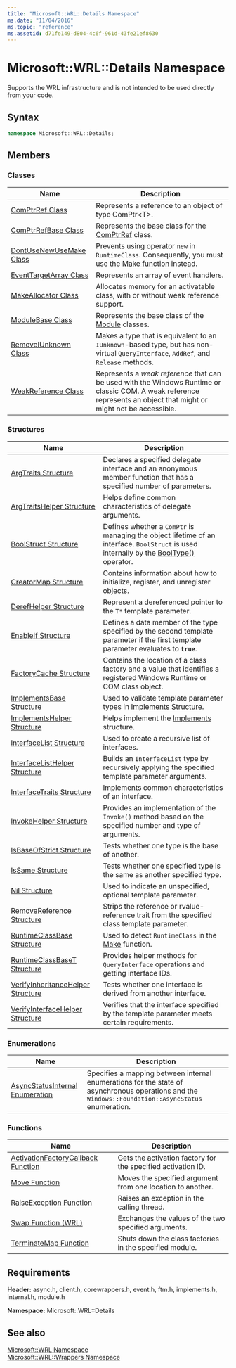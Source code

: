 ```yaml
---
title: "Microsoft::WRL::Details Namespace"
ms.date: "11/04/2016"
ms.topic: "reference"
ms.assetid: d71fe149-d804-4c6f-961d-43fe21ef8630
---
```

# Microsoft::WRL::Details Namespace

Supports the WRL infrastructure and is not intended to be used directly from your code.

## Syntax

```cpp
namespace Microsoft::WRL::Details;
```

## Members

### Classes

|Name|Description|
|----------|-----------------|
|[ComPtrRef Class](comptrref-class.md)|Represents a reference to an object of type ComPtr\<T>.|
|[ComPtrRefBase Class](comptrrefbase-class.md)|Represents the base class for the [ComPtrRef](comptrref-class.md) class.|
|[DontUseNewUseMake Class](dontusenewusemake-class.md)|Prevents using operator `new` in `RuntimeClass`. Consequently, you must use the [Make function](make-function.md) instead.|
|[EventTargetArray Class](eventtargetarray-class.md)|Represents an array of event handlers.|
|[MakeAllocator Class](makeallocator-class.md)|Allocates memory for an activatable class, with or without weak reference support.|
|[ModuleBase Class](modulebase-class.md)|Represents the base class of the [Module](module-class.md) classes.|
|[RemoveIUnknown Class](removeiunknown-class.md)|Makes a type that is equivalent to an `IUnknown`-based type, but has non-virtual `QueryInterface`, `AddRef`, and `Release` methods.|
|[WeakReference Class](weakreference-class.md)|Represents a *weak reference* that can be used with the Windows Runtime or classic COM. A weak reference represents an object that might or might not be accessible.|

### Structures

|Name|Description|
|----------|-----------------|
|[ArgTraits Structure](argtraits-structure.md)|Declares a specified delegate interface and an anonymous member function that has a specified number of parameters.|
|[ArgTraitsHelper Structure](argtraitshelper-structure.md)|Helps define common characteristics of delegate arguments.|
|[BoolStruct Structure](boolstruct-structure.md)|Defines whether a `ComPtr` is managing the object lifetime of an interface. `BoolStruct` is used internally by the [BoolType()](comptr-class.md#operator-microsoft-wrl-details-booltype) operator.|
|[CreatorMap Structure](creatormap-structure.md)|Contains information about how to initialize, register, and unregister objects.|
|[DerefHelper Structure](derefhelper-structure.md)|Represent a dereferenced pointer to the `T*` template parameter.|
|[EnableIf Structure](enableif-structure.md)|Defines a data member of the type specified by the second template parameter if the first template parameter evaluates to **`true`**.|
|[FactoryCache Structure](factorycache-structure.md)|Contains the location of a class factory and a value that identifies a registered Windows Runtime or COM class object.|
|[ImplementsBase Structure](implementsbase-structure.md)|Used to validate template parameter types in [Implements Structure](implements-structure.md).|
|[ImplementsHelper Structure](implementshelper-structure.md)|Helps implement the [Implements](implements-structure.md) structure.|
|[InterfaceList Structure](interfacelist-structure.md)|Used to create a recursive list of interfaces.|
|[InterfaceListHelper Structure](interfacelisthelper-structure.md)|Builds an `InterfaceList` type by recursively applying the specified template parameter arguments.|
|[InterfaceTraits Structure](interfacetraits-structure.md)|Implements common characteristics of an interface.|
|[InvokeHelper Structure](invokehelper-structure.md)|Provides an implementation of the `Invoke()` method based on the specified number and type of arguments.|
|[IsBaseOfStrict Structure](isbaseofstrict-structure.md)|Tests whether one type is the base of another.|
|[IsSame Structure](issame-structure.md)|Tests whether one specified type is the same as another specified type.|
|[Nil Structure](nil-structure.md)|Used to indicate an unspecified, optional template parameter.|
|[RemoveReference Structure](removereference-structure.md)|Strips the reference or rvalue-reference trait from the specified class template parameter.|
|[RuntimeClassBase Structure](runtimeclassbase-structure.md)|Used to detect `RuntimeClass` in the [Make](make-function.md) function.|
|[RuntimeClassBaseT Structure](runtimeclassbaset-structure.md)|Provides helper methods for `QueryInterface` operations and getting interface IDs.|
|[VerifyInheritanceHelper Structure](verifyinheritancehelper-structure.md)|Tests whether one interface is derived from another interface.|
|[VerifyInterfaceHelper Structure](verifyinterfacehelper-structure.md)|Verifies that the interface specified by the template parameter meets certain requirements.|

### Enumerations

|Name|Description|
|----------|-----------------|
|[AsyncStatusInternal Enumeration](asyncstatusinternal-enumeration.md)|Specifies a mapping between internal enumerations for the state of asynchronous operations and the `Windows::Foundation::AsyncStatus` enumeration.|

### Functions

|Name|Description|
|----------|-----------------|
|[ActivationFactoryCallback Function](activationfactorycallback-function.md)|Gets the activation factory for the specified activation ID.|
|[Move Function](move-function.md)|Moves the specified argument from one location to another.|
|[RaiseException Function](raiseexception-function.md)|Raises an exception in the calling thread.|
|[Swap Function (WRL)](swap-function-wrl.md)|Exchanges the values of the two specified arguments.|
|[TerminateMap Function](terminatemap-function.md)|Shuts down the class factories in the specified module.|

## Requirements

**Header:** async.h, client.h, corewrappers.h, event.h, ftm.h, implements.h, internal.h, module.h

**Namespace:** Microsoft::WRL::Details

## See also

[Microsoft::WRL Namespace](microsoft-wrl-namespace.md)<br/>
[Microsoft::WRL::Wrappers Namespace](microsoft-wrl-wrappers-namespace.md)
